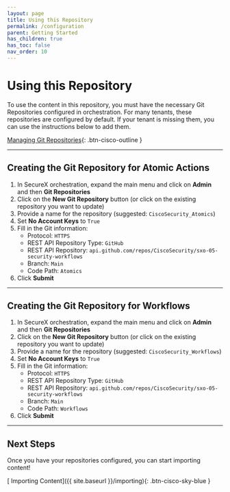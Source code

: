 ```yaml
---
layout: page
title: Using this Repository
permalink: /configuration
parent: Getting Started
has_children: true
has_toc: false
nav_order: 10
---
```


# Using this Repository
To use the content in this repository, you must have the necessary Git Repositories configured in orchestration. For many tenants, these repositories are configured by default. If your tenant is missing them, you can use the instructions below to add them.

[<i class="fa fa-video mr-1"></i> Managing Git Repositories](https://www.youtube.com/watch?v=qVZHXcxYj9k&list=PLPFIie48Myg2tu2gHbgm-moYg8LDaXsSo&index=6){: .btn-cisco-outline }

---

## Creating the Git Repository for Atomic Actions
1. In SecureX orchestration, expand the main menu and click on **Admin** and then **Git Repositories**
1. Click on the **New Git Repository** button (or click on the existing repository you want to update)
1. Provide a name for the repository (suggested: `CiscoSecurity_Atomics`)
1. Set **No Account Keys** to `True`
1. Fill in the Git information:
	* Protocol: `HTTPS`
	* REST API Repository Type: `GitHub`
	* REST API Repository: `api.github.com/repos/CiscoSecurity/sxo-05-security-workflows`
	* Branch: `Main`
	* Code Path: `Atomics`
1. Click **Submit**

---

## Creating the Git Repository for Workflows
1. In SecureX orchestration, expand the main menu and click on **Admin** and then **Git Repositories**
1. Click on the **New Git Repository** button (or click on the existing repository you want to update)
1. Provide a name for the repository (suggested: `CiscoSecurity_Workflows`)
1. Set **No Account Keys** to `True`
1. Fill in the Git information:
	* Protocol: `HTTPS`
	* REST API Repository Type: `GitHub`
	* REST API Repository: `api.github.com/repos/CiscoSecurity/sxo-05-security-workflows`
	* Branch: `Main`
	* Code Path: `Workflows`
1. Click **Submit**

---

## Next Steps
Once you have your repositories configured, you can start importing content!

[<i class="fa fa-download mr-1"></i> Importing Content]({{ site.baseurl }}/importing){: .btn-cisco-sky-blue }